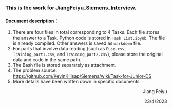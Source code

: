 ### This is the work for JiangFeiyu_Siemens_Interview.
#### Document description：
1. There are four files in total corresponding to 4 Tasks. Each file stores the answer to a Task. Python code is stored in `Task List.ipynb`. The file is already compiled. Other answers is saved as `markdown` file.
2. For parts that involve data reading (such as `Fuse.csv`, `Training_part1.csv`, and `Training_part2.csv`), please store the original data and code in the same path.
3. The Bash file is stored separately as attachment.
4. The problem source: https://github.com/KevinKillsap/Siemens/wiki/Task-for-Junior-DS
5. More details have been written down in specific documents
<p align=right>Jiang Feiyu</p>
<p align=right>23/4/2023</p>
